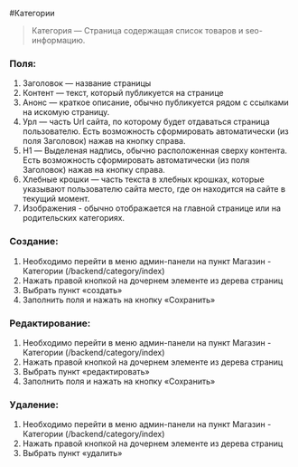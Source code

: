 #Категории
> Категория — Страница содержащая список товаров и seo-информацию.


### Поля:
1. Заголовок — название страницы
2. Контент — текст, который публикуется на странице
3. Анонс — краткое описание, обычно публикуется рядом с ссылками на искомую страницу.
4. Урл — часть Url сайта, по которому будет отдаваться страница пользователю. Есть возможность сформировать автоматически (из поля Заголовок) нажав на кнопку справа.
5. H1 — Выделеная надпись, обычно расположенная сверху контента.  Есть возможность сформировать автоматически (из поля Заголовок) нажав на кнопку справа.
6. Хлебные крошки — часть текста в хлебных крошках, которые указывают пользователю сайта место, где он находится на сайте в текущий момент.
7. Изображения - обычно отображается на главной странице или на родительских категориях.


### Создание:
1. Необходимо перейти в меню админ-панели на пункт Магазин - Категории (/backend/category/index)
2. Нажать правой кнопкой на дочернем элементе из дерева страниц
3. Выбрать пункт «создать»
4. Заполнить поля и нажать на кнопку «Сохранить»

### Редактирование:
1. Необходимо перейти в меню админ-панели на пункт Магазин - Категории (/backend/category/index)
2. Нажать правой кнопкой на дочернем элементе из дерева страниц
3. Выбрать пункт «редактировать»
4. Заполнить поля и нажать на кнопку «Сохранить»

### Удаление:
1. Необходимо перейти в меню админ-панели на пункт Магазин - Категории (/backend/category/index)
2. Нажать правой кнопкой на дочернем элементе из дерева страниц
3. Выбрать пункт «удалить»